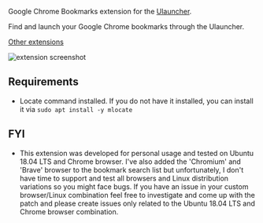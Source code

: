 Google Chrome Bookmarks extension for the [Ulauncher](https://ulauncher.io/).

Find and launch your Google Chrome bookmarks through the Ulauncher.

[Other extensions](https://ext.ulauncher.io/)

![extension screenshot](https://i.imgur.com/1NiDqKI.png)

## Requirements

* Locate command installed. If you do not have it installed, you can install it via `sudo apt install -y mlocate`

## FYI

* This extension was developed for personal usage and tested on Ubuntu 18.04 LTS and Chrome browser. I've also added the 'Chromium' and 'Brave' browser to the bookmark search list but unfortunately, I don't have time to support and test all browsers and Linux distribution variations so you might face bugs. If you have an issue in your custom browser/Linux combination feel free to investigate and come up with the patch and please create issues only related to the Ubuntu 18.04 LTS and Chrome browser combination.
